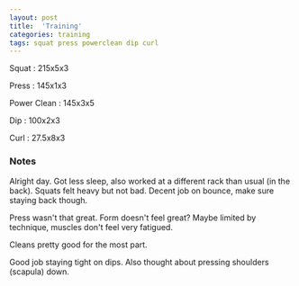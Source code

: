 ```yaml
---
layout: post
title:  'Training'
categories: training
tags: squat press powerclean dip curl
---
```


Squat       :   215x5x3

Press       :   145x1x3

Power Clean :   145x3x5

Dip         :   100x2x3

Curl        :   27.5x8x3

### Notes

Alright day. Got less sleep, also worked at a different rack than usual (in the back).
Squats felt heavy but not bad. Decent job on bounce, make sure staying back though.

Press wasn't that great. Form doesn't feel great? Maybe limited by technique, muscles
don't feel very fatigued.

Cleans pretty good for the most part.

Good job staying tight on dips. Also thought about pressing shoulders (scapula) down.
